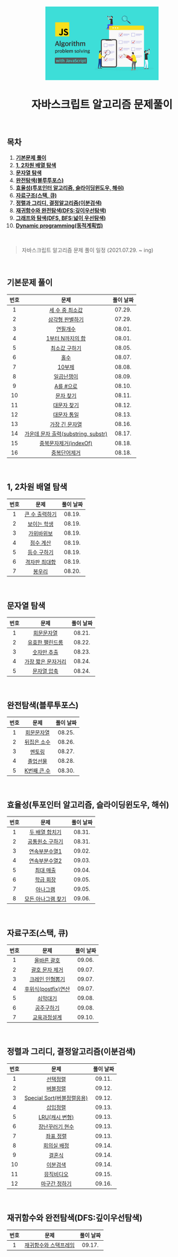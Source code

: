 <div align="center">
  <br />
  <img src="./readme-assets/js-algorithm_logo.jpg" alt="JS Algorithm" width="300px" />
  <br />
  <h1>자바스크립트 알고리즘 문제풀이</h1>
  <br />
</div>

## 목차

1. [**기본문제 풀이**](#1)
2. [**1, 2차원 배열 탐색**](#2)
3. [**문자열 탐색**](#3)
4. [**완전탐색(블루투포스)**](#4)
5. [**효율성(투포인터 알고리즘, 슬라이딩윈도우, 해쉬)**](#5)
6. [**자료구조(스택, 큐)**](#6)
7. [**정렬과 그리디, 결정알고리즘(이분검색)**](#7)
8. [**재귀함수와 완전탐색(DFS:깊이우선탐색)**](#8)
9. [**그래프와 탐색(DFS, BFS:넓이 우선탐색)**](#9)
10. [**Dynamic programming(동적계획법)**](#10)

<br />

> 자바스크립트 알고리즘 문제 풀이 일정 (2021.07.29. ~ ing)

<br />

<div id="1"></div>

## 기본문제 풀이

| 번호 |                                                            문제                                                            | 풀이 날짜 |
| :--: | :------------------------------------------------------------------------------------------------------------------------: | :-------: |
|  1   |           [세 수 중 최소값](https://github.com/JeongHwan-dev/javascript-algorithm/blob/master/01-basic/sol01.js)           |  07.29.   |
|  2   |           [삼각형 판별하기](https://github.com/JeongHwan-dev/javascript-algorithm/blob/master/01-basic/sol02.js)           |  07.29.   |
|  3   |              [연필개수](https://github.com/JeongHwan-dev/javascript-algorithm/blob/master/01-basic/sol03.js)               |  08.01.   |
|  4   |          [1부터 N까지의 합](https://github.com/JeongHwan-dev/javascript-algorithm/blob/master/01-basic/sol04.js)           |  08.01.   |
|  5   |            [최소값 구하기](https://github.com/JeongHwan-dev/javascript-algorithm/blob/master/01-basic/sol05.js)            |  08.05.   |
|  6   |                [홀수](https://github.com/JeongHwan-dev/javascript-algorithm/blob/master/01-basic/sol06.js)                 |  08.07.   |
|  7   |               [10부제](https://github.com/JeongHwan-dev/javascript-algorithm/blob/master/01-basic/sol07.js)                |  08.08.   |
|  8   |             [일곱난쟁이](https://github.com/JeongHwan-dev/javascript-algorithm/blob/master/01-basic/sol08.js)              |  08.09.   |
|  9   |              [A를 #으로](https://github.com/JeongHwan-dev/javascript-algorithm/blob/master/01-basic/sol09.js)              |  08.10.   |
|  10  |              [문자 찾기](https://github.com/JeongHwan-dev/javascript-algorithm/blob/master/01-basic/sol10.js)              |  08.11.   |
|  11  |             [대문자 찾기](https://github.com/JeongHwan-dev/javascript-algorithm/blob/master/01-basic/sol11.js)             |  08.12.   |
|  12  |             [대문자 통일](https://github.com/JeongHwan-dev/javascript-algorithm/blob/master/01-basic/sol12.js)             |  08.13.   |
|  13  |           [가장 긴 문자열](https://github.com/JeongHwan-dev/javascript-algorithm/blob/master/01-basic/sol13.js)            |  08.16.   |
|  14  | [가운데 문자 출력(substring, substr)](https://github.com/JeongHwan-dev/javascript-algorithm/blob/master/01-basic/sol14.js) |  08.17.   |
|  15  |        [중복문자제거(indexOf)](https://github.com/JeongHwan-dev/javascript-algorithm/blob/master/01-basic/sol15.js)        |  08.18.   |
|  16  |            [중복단어제거](https://github.com/JeongHwan-dev/javascript-algorithm/blob/master/01-basic/sol16.js)             |  08.18.   |

<br />

<div id="2"></div>

## 1, 2차원 배열 탐색

| 번호 |                                                 문제                                                  | 풀이 날짜 |
| :--: | :---------------------------------------------------------------------------------------------------: | :-------: |
|  1   | [큰 수 출력하기](https://github.com/JeongHwan-dev/javascript-algorithm/blob/master/02-array/sol17.js) |  08.19.   |
|  2   |  [보이는 학생](https://github.com/JeongHwan-dev/javascript-algorithm/blob/master/02-array/sol18.js)   |  08.19.   |
|  3   |   [가위바위보](https://github.com/JeongHwan-dev/javascript-algorithm/blob/master/02-array/sol19.js)   |  08.19.   |
|  4   |   [점수 계산](https://github.com/JeongHwan-dev/javascript-algorithm/blob/master/02-array/sol20.js)    |  08.19.   |
|  5   |  [등수 구하기](https://github.com/JeongHwan-dev/javascript-algorithm/blob/master/02-array/sol21.js)   |  08.19.   |
|  6   | [격자판 최대합](https://github.com/JeongHwan-dev/javascript-algorithm/blob/master/02-array/sol22.js)  |  08.19.   |
|  7   |     [봉우리](https://github.com/JeongHwan-dev/javascript-algorithm/blob/master/02-array/sol23.js)     |  08.20.   |

<br />

<div id="3"></div>

## 문자열 탐색

| 번호 |                                                    문제                                                    | 풀이 날짜 |
| :--: | :--------------------------------------------------------------------------------------------------------: | :-------: |
|  1   |     [회문문자열](https://github.com/JeongHwan-dev/javascript-algorithm/blob/master/03-search/sol24.js)     |  08.21.   |
|  2   |  [유효한 팰린드롬](https://github.com/JeongHwan-dev/javascript-algorithm/blob/master/03-search/sol25.js)   |  08.22.   |
|  3   |    [숫자만 추출](https://github.com/JeongHwan-dev/javascript-algorithm/blob/master/03-search/sol26.js)     |  08.23.   |
|  4   | [가장 짧은 문자거리](https://github.com/JeongHwan-dev/javascript-algorithm/blob/master/03-search/sol27.js) |  08.24.   |
|  5   |    [문자열 압축](https://github.com/JeongHwan-dev/javascript-algorithm/blob/master/03-search/sol28.js)     |  08.24.   |

<br />

<div id="4"></div>

## 완전탐색(블루투포스)

| 번호 |                                                  문제                                                   | 풀이 날짜 |
| :--: | :-----------------------------------------------------------------------------------------------------: | :-------: |
|  1   | [회문문자열](https://github.com/JeongHwan-dev/javascript-algorithm/blob/master/04-fullSearch/sol29.js)  |  08.25.   |
|  2   | [뒤집은 소수](https://github.com/JeongHwan-dev/javascript-algorithm/blob/master/04-fullSearch/sol30.js) |  08.26.   |
|  3   |   [멘토링](https://github.com/JeongHwan-dev/javascript-algorithm/blob/master/04-fullSearch/sol31.js)    |  08.27.   |
|  4   |  [졸업선물](https://github.com/JeongHwan-dev/javascript-algorithm/blob/master/04-fullSearch/sol32.js)   |  08.28.   |
|  5   | [K번째 큰 수](https://github.com/JeongHwan-dev/javascript-algorithm/blob/master/04-fullSearch/sol33.js) |  08.30.   |

<br />

<div id="5"></div>

## 효율성(투포인터 알고리즘, 슬라이딩윈도우, 해쉬)

| 번호 |                                                      문제                                                      | 풀이 날짜 |
| :--: | :------------------------------------------------------------------------------------------------------------: | :-------: |
|  1   |   [두 배열 합치기](https://github.com/JeongHwan-dev/javascript-algorithm/blob/master/05-efficiency/sol34.js)   |  08.31.   |
|  2   |  [공통원소 구하기](https://github.com/JeongHwan-dev/javascript-algorithm/blob/master/05-efficiency/sol35.js)   |  08.31.   |
|  3   |   [연속부분수열1](https://github.com/JeongHwan-dev/javascript-algorithm/blob/master/05-efficiency/sol36.js)    |  09.02.   |
|  4   |   [연속부분수열2](https://github.com/JeongHwan-dev/javascript-algorithm/blob/master/05-efficiency/sol37.js)    |  09.03.   |
|  5   |     [최대 매출](https://github.com/JeongHwan-dev/javascript-algorithm/blob/master/05-efficiency/sol38.js)      |  09.04.   |
|  6   |     [학급 회장](https://github.com/JeongHwan-dev/javascript-algorithm/blob/master/05-efficiency/sol39.js)      |  09.05.   |
|  7   |      [아나그램](https://github.com/JeongHwan-dev/javascript-algorithm/blob/master/05-efficiency/sol40.js)      |  09.05.   |
|  8   | [모든 아나그램 찾기](https://github.com/JeongHwan-dev/javascript-algorithm/blob/master/05-efficiency/sol41.js) |  09.06.   |

<br />

<div id="6"></div>

## 자료구조(스택, 큐)

| 번호 |                                                       문제                                                       | 풀이 날짜 |
| :--: | :--------------------------------------------------------------------------------------------------------------: | :-------: |
|  1   |     [올바른 괄호](https://github.com/JeongHwan-dev/javascript-algorithm/blob/master/06-stack&queue/sol42.js)     |  09.06.   |
|  2   |   [괄호 문자 제거](https://github.com/JeongHwan-dev/javascript-algorithm/blob/master/06-stack&queue/sol43.js)    |  09.07.   |
|  3   |   [크레인 인형뽑기](https://github.com/JeongHwan-dev/javascript-algorithm/blob/master/06-stack&queue/sol44.js)   |  09.07.   |
|  4   | [후위식(postfix)연산](https://github.com/JeongHwan-dev/javascript-algorithm/blob/master/06-stack&queue/sol45.js) |  09.07.   |
|  5   |      [쇠막대기](https://github.com/JeongHwan-dev/javascript-algorithm/blob/master/06-stack&queue/sol46.js)       |  09.08.   |
|  6   |     [공주구하기](https://github.com/JeongHwan-dev/javascript-algorithm/blob/master/06-stack&queue/sol47.js)      |  09.08.   |
|  7   |    [교육과정설계](https://github.com/JeongHwan-dev/javascript-algorithm/blob/master/06-stack&queue/sol48.js)     |  09.10.   |

<br />

<div id="7"></div>

## 정렬과 그리디, 결정알고리즘(이분검색)

| 번호 |                                                           문제                                                            | 풀이 날짜 |
| :--: | :-----------------------------------------------------------------------------------------------------------------------: | :-------: |
|  1   |          [선택정렬](https://github.com/JeongHwan-dev/javascript-algorithm/blob/master/07-selectionSort/sol49.js)          |  09.11.   |
|  2   |          [버블정렬](https://github.com/JeongHwan-dev/javascript-algorithm/blob/master/07-selectionSort/sol50.js)          |  09.12.   |
|  3   | [Special Sort(버블정렬응용)](https://github.com/JeongHwan-dev/javascript-algorithm/blob/master/07-selectionSort/sol51.js) |  09.12.   |
|  4   |          [삽입정렬](https://github.com/JeongHwan-dev/javascript-algorithm/blob/master/07-selectionSort/sol52.js)          |  09.13.   |
|  5   |       [LRU(캐시 변형)](https://github.com/JeongHwan-dev/javascript-algorithm/blob/master/07-selectionSort/sol53.js)       |  09.13.   |
|  6   |      [장난꾸러기 현수](https://github.com/JeongHwan-dev/javascript-algorithm/blob/master/07-selectionSort/sol54.js)       |  09.13.   |
|  7   |         [좌표 정렬](https://github.com/JeongHwan-dev/javascript-algorithm/blob/master/07-selectionSort/sol55.js)          |  09.13.   |
|  8   |        [회의실 배정](https://github.com/JeongHwan-dev/javascript-algorithm/blob/master/07-selectionSort/sol56.js)         |  09.14.   |
|  9   |           [결혼식](https://github.com/JeongHwan-dev/javascript-algorithm/blob/master/07-selectionSort/sol57.js)           |  09.14.   |
|  10  |          [이분검색](https://github.com/JeongHwan-dev/javascript-algorithm/blob/master/07-selectionSort/sol58.js)          |  09.14.   |
|  11  |         [뮤직비디오](https://github.com/JeongHwan-dev/javascript-algorithm/blob/master/07-selectionSort/sol59.js)         |  09.15.   |
|  12  |       [마구간 정하기](https://github.com/JeongHwan-dev/javascript-algorithm/blob/master/07-selectionSort/sol60.js)        |  09.16.   |

<br />

<div id="8"></div>

## 재귀함수와 완전탐색(DFS:깊이우선탐색)

| 번호 |                                                         문제                                                         | 풀이 날짜 |
| :--: | :------------------------------------------------------------------------------------------------------------------: | :-------: |
|  1   | [재귀함수와 스택프레임](https://github.com/JeongHwan-dev/javascript-algorithm/blob/master/08-recursive&DFS/sol61.js) |  09.17.   |
